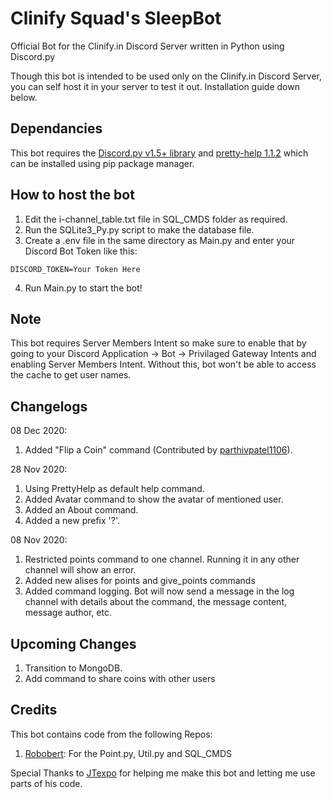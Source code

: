 # Clinify Squad's SleepBot
Official Bot for the Clinify.in Discord Server written in Python using Discord.py

Though this bot is intended to be used only on the Clinify.in Discord Server, you can self host it in your server to test it out. Installation guide down below.

## Dependancies
This bot requires the [Discord.py v1.5+ library](https://discordpy.readthedocs.io/) and [pretty-help 1.1.2](https://pypi.org/project/discord-pretty-help/) which can be installed using pip package manager.

## How to host the bot
1. Edit the i-channel_table.txt file in SQL_CMDS folder as required.
2. Run the SQLite3_Py.py script to make the database file.
3. Create a .env file in the same directory as Main.py and enter your Discord Bot Token like this:
```
DISCORD_TOKEN=Your Token Here
```
4. Run Main.py to start the bot!

## Note
This bot requires Server Members Intent so make sure to enable that by going to your Discord Application -> Bot -> Privilaged Gateway Intents and enabling Server Members Intent. Without this, bot won't be able to access the cache to get user names.

## Changelogs
08 Dec 2020:
1. Added "Flip a Coin" command (Contributed by [parthivpatel1106](https://github.com/parthivpatel1106)).

28 Nov 2020:
1. Using PrettyHelp as default help command.
2. Added Avatar command to show the avatar of mentioned user.
3. Added an About command.
4. Added a new prefix '?'.

08 Nov 2020:
1. Restricted points command to one channel. Running it in any other channel will show an error.
2. Added new alises for points and give_points commands
3. Added command logging. Bot will now send a message in the log channel with details about the command, the message content, message author, etc.

## Upcoming Changes
1. Transition to MongoDB.
2. Add command to share coins with other users

## Credits
This bot contains code from the following Repos:
1. [Robobert](https://github.com/JTexpo/Robobert): For the Point.py, Util.py and SQL_CMDS

Special Thanks to [JTexpo](https://github.com/JTexpo) for helping me make this bot and letting me use parts of his code.
